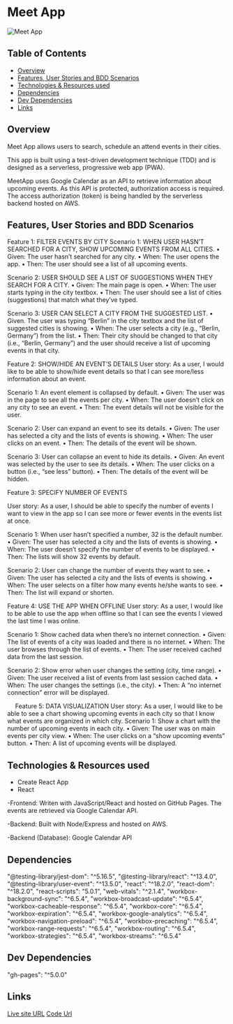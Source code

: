 # Meet App
![Meet App](https://i.imgur.com/gAunlPc.png)

## Table of Contents
- [Overview](#overview)
- [Features, User Stories and BDD Scenarios](#features-user-stories-and-bdd-scenarios)
- [Technologies & Resources used](#technologies--resources-used)
- [Dependencies](#dependencies)
- [Dev Dependencies](#dev-dependencies)
- [Links](#links)

## Overview

Meet App allows users to search, schedule an attend events in their cities.

This app is built using a test-driven development technique (TDD) and is designed as a serverless, progressive web app (PWA). 

MeetApp uses Google Calendar as an API to retrieve information about upcoming events. As this API is protected, authorization access is required. The access authorization (token) is being handled by the serverless backend hosted on AWS.

## Features, User Stories and BDD Scenarios

Feature 1: FILTER EVENTS BY CITY
Scenario 1: WHEN USER HASN’T SEARCHED FOR A CITY, SHOW UPCOMING EVENTS FROM ALL CITIES.
•	Given: The user hasn’t searched for any city.
•	When: The user opens the app.
•	Then: The user should see a list of all upcoming events.

Scenario 2: USER SHOULD SEE A LIST OF SUGGESTIONS WHEN THEY SEARCH FOR A CITY.
•	Given: The main page is open.
•	When: The user starts typing in the city textbox.
•	Then: The user should see a list of cities (suggestions) that match what they’ve typed.

Scenario 3: USER CAN SELECT A CITY FROM THE SUGGESTED LIST.
•	Given. The user was typing “Berlin” in the city textbox and the list of suggested cities is showing.
•	When: The user selects a city (e.g., “Berlin, Germany”) from the list.
•	Then: Their city should be changed to that city (i.e., “Berlin, Germany”) and the user should receive a list of upcoming events in that city.


Feature 2: SHOW/HIDE AN EVENT’S DETAILS
User story: As a user, I would like to be able to show/hide event details so that I can see more/less information about an event.

Scenario 1: An event element is collapsed by default.
•	Given: The user was in the page to see all the events per city.
•	When: The user doesn’t click on any city to see an event.
•	Then: The event details will not be visible for the user.

Scenario 2: User can expand an event to see its details.
•	Given: The user has selected a city and the lists of events is showing.
•	When: The user clicks on an event.
•	Then: The details of the event will be shown.

Scenario 3: User can collapse an event to hide its details.
•	Given: An event was selected by the user to see its details.
•	When: The user clicks on a button (i.e., “see less” button).
•	Then: The details of the event will be hidden.
 

Feature 3: SPECIFY NUMBER OF EVENTS

User story: As a user, I should be able to specify the number of events I want to view in the app so I can see more or fewer events in the events list at once.

Scenario 1: When user hasn’t specified a number, 32 is the default number.
•	Given: The user has selected a city and the lists of events is showing.
•	When: The user doesn’t specify the number of events to be displayed.
•	Then: The lists will show 32 events by default.

Scenario 2: User can change the number of events they want to see.
•	Given: The user has selected a city and the lists of events is showing.
•	When: The user selects on a filter how many events he/she wants to see.
•	Then: The list will expand or shorten.


Feature 4: USE THE APP WHEN OFFLINE
User story: As a user, I would like to be able to use the app when offline so that I can see the events I viewed the last time I was online.

Scenario 1: Show cached data when there’s no internet connection.
•	Given: The list of events of a city was loaded and there is no internet.
•	When: The user browses through the list of events.
•	Then: The user received cached data from the last session.

Scenario 2: Show error when user changes the setting (city, time range).
•	Given: The user received a list of events from last session cached data.
•	When: The user changes the settings (i.e., the city).
•	Then: A “no internet connection” error will be displayed.

 
Feature 5: DATA VISUALIZATION
User story: As a user, I would like to be able to see a chart showing upcoming events in each city so that I know what events are organized in which city.
Scenario 1: Show a chart with the number of upcoming events in each city.
•	Given: The user was on main events per city view.
•	When: The user clicks on a “show upcoming events” button.
•	Then: A list of upcoming events will be displayed.


## Technologies & Resources used

- Create React App
- React


-Frontend:
Writen with JavaScript/React and hosted on GitHub Pages. The events are retrieved via Google Calendar API.

-Backend:
Built with Node/Express and hosted on AWS.

-Backend (Database):
Google Calendar API

## Dependencies
"@testing-library/jest-dom": "^5.16.5",
"@testing-library/react": "^13.4.0",
"@testing-library/user-event": "^13.5.0",
"react": "^18.2.0",
"react-dom": "^18.2.0",
"react-scripts": "5.0.1",
"web-vitals": "^2.1.4",
"workbox-background-sync": "^6.5.4",
"workbox-broadcast-update": "^6.5.4",
"workbox-cacheable-response": "^6.5.4",
"workbox-core": "^6.5.4",
"workbox-expiration": "^6.5.4",
"workbox-google-analytics": "^6.5.4",
"workbox-navigation-preload": "^6.5.4",
"workbox-precaching": "^6.5.4",
"workbox-range-requests": "^6.5.4",
"workbox-routing": "^6.5.4",
"workbox-strategies": "^6.5.4",
"workbox-streams": "^6.5.4"

## Dev Dependencies
"gh-pages": "^5.0.0"


## Links
[Live site URL](https://gabcb.github.io/meet/)
[Code Url](https://github.com/GabCB/meet)

